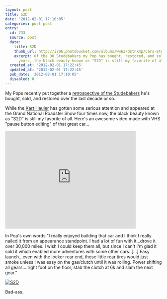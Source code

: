 ```yaml
---
layout: post
title: S2D
date: '2012-02-01 17:10:05'
categories: post post
entry:
  id: 733
  source: post
  data:
    title: S2D
    thumb_url: http://i706.photobucket.com/albums/ww63/dstnkmp/Cars-Studebakers/IMG_7824_nosign.jpg
    excerpt: Of the 30 Studebakers my Pop has bought, restored, and sold over the
      years, the black beauty known as "S2D" is still my favorite of all...
  created_at: '2012-02-01 17:22:45'
  updated_at: '2012-02-01 17:22:45'
  pub_date: '2012-02-01 17:10:05'
  disabled: 0
---
```

My Pops recently put together a <a href="http://s706.photobucket.com/albums/ww63/dstnkmp/Cars-Studebakers/?albumview=slideshow">retrospective of the Studebakers</a> he's bought, sold, and restored over the last decade or so.

While the <a href="http://s706.photobucket.com/albums/ww63/dstnkmp/Ute%20and%20Kart/">Kart Hauler</a> has gotten some serious attention and appeared at the Grand National Roadster Show four times now, the black beauty known as "S2D" is still my favorite of all.  Here's an awesome video made with VHS "pause button editing" of that great car...

<iframe width="420" height="315" src="http://www.youtube.com/embed/eMwUxbMOYv4" frameborder="0" allowfullscreen></iframe>

In Pop's own words "I really enjoyed building that car and I think I really nailed it from an appearance standpoint.  I had a lot of fun with it...drove it over 30,000 miles.  I wish I could keep them all, but since I can't I'm glad it sold it which enabled more adventures with some other cars. [...] Easy launch...even with the locker rear end, those little rear tires would just smoke unless I was easy on the gas/clutch until it was rolling.  Power shifting all gears....right foot on the floor, stab the clutch at 6k and slam the next gear."

<a href="http://s706.photobucket.com/albums/ww63/dstnkmp/Cars-Studebakers/?action=view&amp;current=IMG_7824_nosign.jpg" target="_blank"><img src="http://i706.photobucket.com/albums/ww63/dstnkmp/Cars-Studebakers/IMG_7824_nosign.jpg" border="0" alt="S2D"></a>

Bad-ass.
